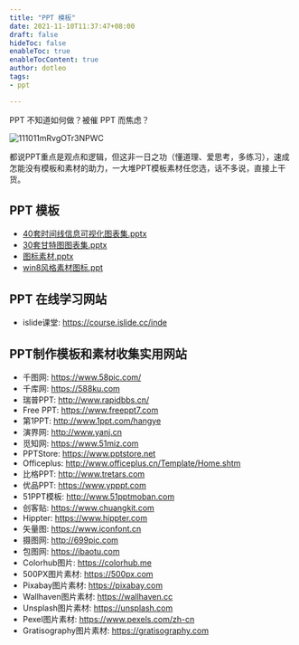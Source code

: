 ```yaml
---
title: "PPT 模板"
date: 2021-11-10T11:37:47+08:00
draft: false
hideToc: false
enableToc: true
enableTocContent: true
author: dotleo
tags:
- ppt

---
```


PPT 不知道如何做？被催 PPT 而焦虑？

![111011mRvgOTr3NPWC](https://cdn.jsdelivr.net/gh/lfdotleo/pic2022q1@main/111011mRvgOTr3NPWC.jpg)

都说PPT重点是观点和逻辑，但这非一日之功（懂道理、爱思考，多练习），速成怎能没有模板和素材的助力，一大堆PPT模板素材任您选，话不多说，直接上干货。

## PPT 模板

- [40套时间线信息可视化图表集.pptx](https://github.com/lfdotleo/huge-repo/blob/main/40%E5%A5%97%E6%97%B6%E9%97%B4%E7%BA%BF%E4%BF%A1%E6%81%AF%E5%8F%AF%E8%A7%86%E5%8C%96%E5%9B%BE%E8%A1%A8%E9%9B%86.pptx)
- [30套甘特图图表集.pptx](https://github.com/lfdotleo/huge-repo/blob/main/30%E5%A5%97%E7%94%98%E7%89%B9%E5%9B%BE%E5%9B%BE%E8%A1%A8%E9%9B%86.pptx)
- [图标素材.pptx](https://github.com/lfdotleo/huge-repo/blob/main/%E5%9B%BE%E6%A0%87%E7%B4%A0%E6%9D%90.pptx)
- [win8风格素材图标.ppt](https://github.com/lfdotleo/huge-repo/blob/main/win8%E9%A3%8E%E6%A0%BC%E7%B4%A0%E6%9D%90%E5%9B%BE%E6%A0%87.ppt)

## PPT 在线学习网站

- islide课堂: <https://course.islide.cc/inde>

## PPT制作模板和素材收集实用网站

- 千图网: <https://www.58pic.com/>
- 千库网: <https://588ku.com>
- 瑞普PPT: <http://www.rapidbbs.cn/>
- Free PPT: <https://www.freeppt7.com>
- 第1PPT: <http://www.1ppt.com/hangye>
- 演界网: <http://www.yanj.cn>
- 觅知网: <https://www.51miz.com>
- PPTStore: <https://www.pptstore.net>
- Officeplus: <http://www.officeplus.cn/Template/Home.shtm>
- 比格PPT: <http://www.tretars.com>
- 优品PPT: <https://www.ypppt.com>
- 51PPT模板: <http://www.51pptmoban.com>
- 创客贴: <https://www.chuangkit.com>
- Hippter: <https://www.hippter.com>
- 矢量图: <https://www.iconfont.cn>
- 摄图网: <http://699pic.com>
- 包图网: <https://ibaotu.com>
- Colorhub图片: <https://colorhub.me>
- 500PX图片素材: <https://500px.com>
- Pixabay图片素材: <https://pixabay.com>
- Wallhaven图片素材: <https://wallhaven.cc>
- Unsplash图片素材: <https://unsplash.com>
- Pexel图片素材: <https://www.pexels.com/zh-cn>
- Gratisography图片素材: <https://gratisography.com>

